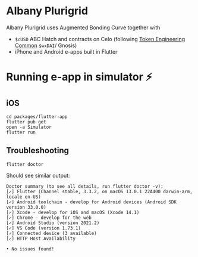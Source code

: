 # Albany Plurigrid
Albany Plurigrid uses Augmented Bonding Curve together with
- `$cUSD` ABC Hatch and contracts on Celo (following [Token Engineering Common](https://convert.tecommons.org/) `$wxDAI`/ Gnosis)
- iPhone and Android e-apps built in Flutter

# Running e-app in simulator ⚡️
## iOS
```
cd packages/flutter-app
flutter pub get
open -a Simulator
flutter run
```
## Troubleshooting
```
flutter doctor
```

Should see similar output:
```
Doctor summary (to see all details, run flutter doctor -v):
[✓] Flutter (Channel stable, 3.3.2, on macOS 13.0.1 22A400 darwin-arm, locale en-US)
[✓] Android toolchain - develop for Android devices (Android SDK version 33.0.0)
[✓] Xcode - develop for iOS and macOS (Xcode 14.1)
[✓] Chrome - develop for the web
[✓] Android Studio (version 2021.2)
[✓] VS Code (version 1.73.1)
[✓] Connected device (3 available)
[✓] HTTP Host Availability

• No issues found!
```
